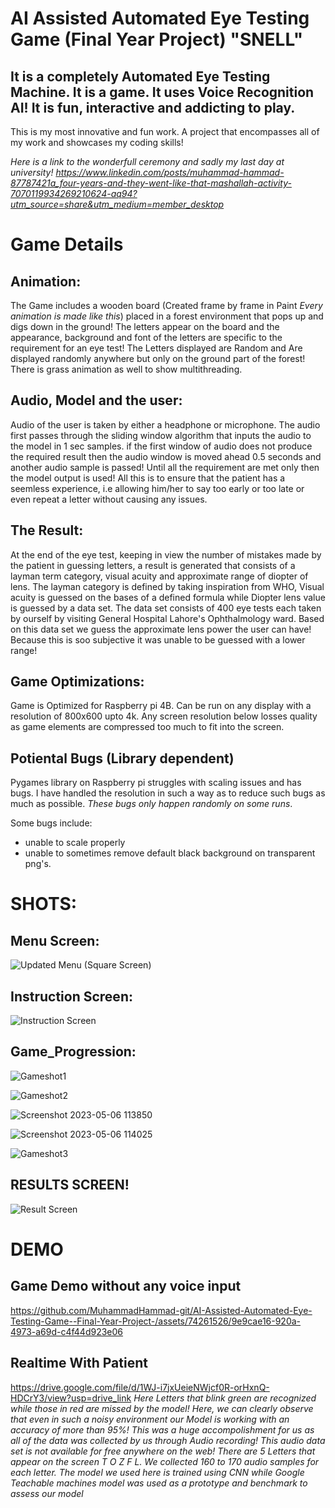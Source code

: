 # AI Assisted Automated Eye Testing Game (Final Year Project) "SNELL"
## It is a completely Automated Eye Testing Machine. It is a game. It uses Voice Recognition AI! It is fun, interactive and addicting to play.
This is my most innovative and fun work. A project that encompasses all of my work and showcases my coding skills!

*Here is a link to the wonderfull ceremony and sadly my last day at university!
https://www.linkedin.com/posts/muhammad-hammad-87787421a_four-years-and-they-went-like-that-mashallah-activity-7070119934269210624-aq94?utm_source=share&utm_medium=member_desktop*

# Game Details
## Animation:
The Game includes a wooden board (Created frame by frame in Paint *Every animation is made like this*) placed in a forest environment that pops up and digs down in the ground! The letters appear on the board and the appearance, background and font of the letters are specific to the requirement for an eye test! The Letters displayed are Random and Are displayed randomly anywhere but only on the ground part of the forest!
There is grass animation as well to show multithreading.
## Audio, Model and the user:
Audio of the user is taken by either a headphone or microphone. The audio first passes through the sliding window algorithm that inputs the audio to the model in 1 sec samples. if the first window of audio does not produce the required result then the audio window is moved ahead 0.5 seconds and another audio sample is passed! Until all the requirement are met only then the model output is used! All this is to ensure that the patient has a seemless experience, i.e allowing him/her to say too early or too late or even repeat a letter without causing any issues.
## The Result:
At the end of the eye test, keeping in view the number of mistakes made by the patient in guessing letters, a result is generated that consists of a layman term category, visual acuity and approximate range of diopter of lens. The layman category is defined by taking inspiration from WHO, Visual acuity is guessed on the bases of a defined formula while Diopter lens value is guessed by a data set. The data set consists of 400 eye tests each taken by ourself by visiting General Hospital Lahore's Ophthalmology ward. Based on this data set we guess the approximate lens power the user can have! Because this is soo subjective it was unable to be guessed with a lower range!
## Game Optimizations:
Game is Optimized for Raspberry pi 4B. Can be run on any display with a resolution of 800x600 upto 4k. Any screen resolution below losses quality as game elements are compressed too much to fit into the screen. 
## Potiental Bugs (Library dependent)
Pygames library on Raspberry pi struggles with scaling issues and has bugs. I have handled the resolution in such a way as to reduce such bugs as much as possible. _These bugs only happen randomly on some runs_.

Some bugs include:
- unable to scale properly
- unable to sometimes remove default black background on transparent png's.

# SHOTS:

## Menu Screen:
![Updated Menu (Square Screen)](https://github.com/MuhammadHammad-git/AI-Assisted-Automated-Eye-Testing-Game--Final-Year-Project-/assets/74261526/cf8c9b5e-57ef-44d0-86c4-0b0290cc9ff5)
## Instruction Screen:
![Instruction Screen](https://github.com/MuhammadHammad-git/AI-Assisted-Automated-Eye-Testing-Game--Final-Year-Project-/assets/74261526/2528545c-5295-45e9-80b4-2b4e356642b6)

## Game_Progression:

![Gameshot1](https://github.com/MuhammadHammad-git/AI-Assisted-Automated-Eye-Testing-Game--Final-Year-Project-/assets/74261526/22350745-79e9-4a34-8587-99b22e9b39d1)

![Gameshot2](https://github.com/MuhammadHammad-git/AI-Assisted-Automated-Eye-Testing-Game--Final-Year-Project-/assets/74261526/3a5f3f44-8628-40c1-baee-06f380243c24)

![Screenshot 2023-05-06 113850](https://github.com/MuhammadHammad-git/AI-Assisted-Automated-Eye-Testing-Game--Final-Year-Project-/assets/74261526/8d144d37-1a4f-4e9d-a4aa-4cf887dadcce)

![Screenshot 2023-05-06 114025](https://github.com/MuhammadHammad-git/AI-Assisted-Automated-Eye-Testing-Game--Final-Year-Project-/assets/74261526/72f8cf69-1978-4795-9335-9621a9551929)

![Gameshot3](https://github.com/MuhammadHammad-git/AI-Assisted-Automated-Eye-Testing-Game--Final-Year-Project-/assets/74261526/e133b332-1bb9-4d3f-9b0f-505ecde0d827)

## RESULTS SCREEN!
![Result Screen](https://github.com/MuhammadHammad-git/AI-Assisted-Automated-Eye-Testing-Game--Final-Year-Project-/assets/74261526/7973c7bc-d5e9-4bd4-9594-f496e00fade3)


# DEMO

## Game Demo without any voice input
https://github.com/MuhammadHammad-git/AI-Assisted-Automated-Eye-Testing-Game--Final-Year-Project-/assets/74261526/9e9cae16-920a-4973-a69d-c4f44d923e06

## Realtime With Patient
https://drive.google.com/file/d/1WJ-i7jxUeieNWjcf0R-orHxnQ-HDCrY3/view?usp=drive_link
*Here Letters that blink green are recognized while those in red are missed by the model!
Here, we can clearly observe that even in such a noisy environment our Model is working with an accuracy of more than 95%!
This was a huge accompolishment for us as all of the data was collected by us through Audio recording! This audio data set is not available for free anywhere on the web!
There are 5 Letters that appear on the screen T O Z F L. We collected 160 to 170 audio samples for each letter.
The model we used here is trained using CNN while Google Teachable machines model was used as a prototype and benchmark to assess our model*
